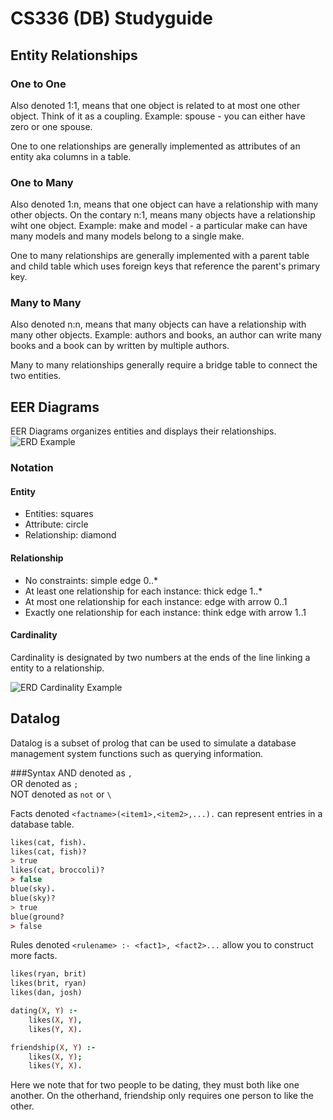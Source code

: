 # CS336 (DB) Studyguide
## Entity Relationships
### One to One
Also denoted 1:1, means that one object is related to at most one other object. Think of it as a coupling. Example: spouse - you can either have zero or one spouse.

One to one relationships are generally implemented as attributes of an entity aka columns in a table.
### One to Many
Also denoted 1:n, means that one object can have a relationship with many other objects. On the contary n:1, means many objects have a relationship wiht one object. Example: make and model - a particular make can have many models and many models belong to a single make.

One to many relationships are generally implemented with a parent table and child table which uses foreign keys that reference the parent's primary key.
### Many to Many
Also denoted n:n, means that many objects can have a relationship with many other objects. Example: authors and books, an author can write many books and a book can by written by multiple authors.

Many to many relationships generally require a bridge table to connect the two entities.
## EER Diagrams
EER Diagrams organizes entities and displays their relationships.
![ERD Example](https://www.smartdraw.com/entity-relationship-diagram/img/erd.jpg?bn=1510011143)
### Notation
#### Entity
* Entities: squares
* Attribute: circle
* Relationship: diamond

#### Relationship
* No constraints: simple edge 0..*
* At least one relationship for each instance: thick edge 1..*
* At most one relationship for each instance: edge with arrow 0..1
* Exactly one relationship for each instance: think edge with arrow 1..1

#### Cardinality
Cardinality is designated by two numbers at the ends of the line linking a entity to a relationship.

![ERD Cardinality Example](https://www.smartdraw.com/entity-relationship-diagram/img/martin-style.jpg?bn=1510011143)

## Datalog
Datalog is a subset of prolog that can be used to simulate a database management system functions such as querying information.

###Syntax
AND denoted as `,`  
OR denoted as `;`  
NOT denoted as `not` or `\`

Facts denoted `<factname>(<item1>,<item2>,...).` can represent entries in a database table.

```prolog
likes(cat, fish).
likes(cat, fish)?
> true
likes(cat, broccoli)?
> false
blue(sky).
blue(sky)?
> true
blue(ground?
> false
```

Rules denoted `<rulename> :- <fact1>, <fact2>...` allow you to construct more facts.

```prolog
likes(ryan, brit)
likes(brit, ryan)
likes(dan, josh)

dating(X, Y) :-
	likes(X, Y),
	likes(Y, X).

friendship(X, Y) :-
	likes(X, Y);
	likes(Y, X).
```
Here we note that for two people to be dating, they must both like one another. On the otherhand, friendship only requires one person to like the other.
